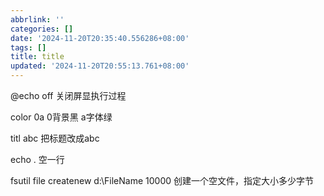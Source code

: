 ```yaml
---
abbrlink: ''
categories: []
date: '2024-11-20T20:35:40.556286+08:00'
tags: []
title: title
updated: '2024-11-20T20:55:13.761+08:00'
---
```

@echo off  关闭屏显执行过程

color 0a 0背景黑 a字体绿

titl abc 把标题改成abc

echo . 空一行

fsutil file createnew d:\FileName 10000  创建一个空文件，指定大小多少字节
